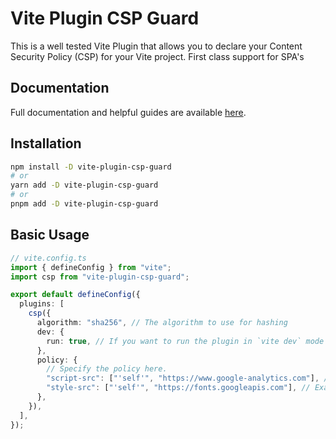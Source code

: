 # Vite Plugin CSP Guard

This is a well tested Vite Plugin that allows you to declare your Content Security Policy (CSP) for your Vite project. First class support for SPA's

## Documentation

Full documentation and helpful guides are available [here](https://vite-csp.tsotne.co.uk).

## Installation

```bash
npm install -D vite-plugin-csp-guard
# or
yarn add -D vite-plugin-csp-guard
# or
pnpm add -D vite-plugin-csp-guard
```

## Basic Usage

```ts
// vite.config.ts
import { defineConfig } from "vite";
import csp from "vite-plugin-csp-guard";

export default defineConfig({
  plugins: [
    csp({
      algorithm: "sha256", // The algorithm to use for hashing
      dev: {
        run: true, // If you want to run the plugin in `vite dev` mode
      },
      policy: {
        // Specify the policy here.
        "script-src": ["'self'", "https://www.google-analytics.com"], // Example: Allow Google Analytics
        "style-src": ["'self'", "https://fonts.googleapis.com"], // Example: Allow Google Fonts
      },
    }),
  ],
});
```
